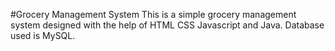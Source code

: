 #Grocery Management System
This is a simple grocery management system designed with the help of HTML CSS Javascript and Java.
Database used is MySQL.
